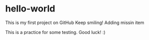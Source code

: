 # hello-world
This is my first project on GitHub
Keep smiling!
Adding missin item

This is a practice for some testing. Good luck! :) 
